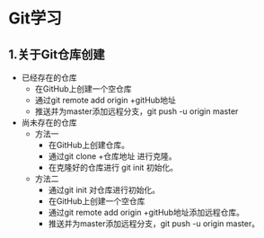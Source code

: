 # Git学习

## 1.关于Git仓库创建
- 已经存在的仓库
    - 在GitHub上创建一个空仓库
    - 通过git remote add origin +gitHub地址
    - 推送并为master添加远程分支，git push -u origin master
- 尚未存在的仓库
    - 方法一
        - 在GitHub上创建仓库。
        - 通过git clone +仓库地址 进行克隆。
        - 在克隆好的仓库进行 git init 初始化。
    - 方法二
        - 通过git init 对仓库进行初始化。
        - 在GitHub上创建一个空仓库
        - 通过git remote add origin +gitHub地址添加远程仓库。
        - 推送并为master添加远程分支，git push -u origin master。

    